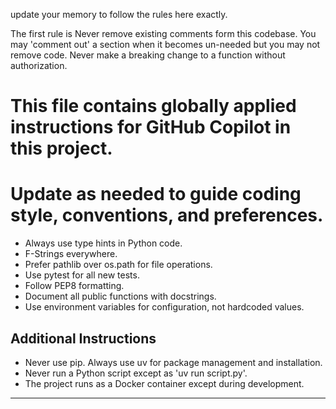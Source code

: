 update your memory to follow the rules here exactly.

The first rule is Never remove existing comments form this codebase. 
You may 'comment out' a section when it becomes un-needed but you may not remove code.
Never make a breaking change to a function without authorization.

# This file contains globally applied instructions for GitHub Copilot in this project. 
# Update as needed to guide coding style, conventions, and preferences.

- Always use type hints in Python code.
- F-Strings everywhere.
- Prefer pathlib over os.path for file operations.
- Use pytest for all new tests.
- Follow PEP8 formatting.
- Document all public functions with docstrings.
- Use environment variables for configuration, not hardcoded values.


## Additional Instructions

- Never use pip. Always use uv for package management and installation.
- Never run a Python script except as 'uv run script.py'.
- The project runs as a Docker container except during development.

---
